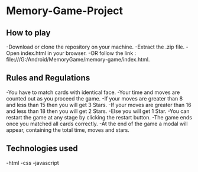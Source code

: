 # Memory-Game-Project

## How to play
  -Download or clone the repository on your machine.
  -Extract the .zip file.
  -Open index.html in your browser.
  -OR follow the link : file:///G:/Android/MemoryGame/memory-game/index.html.

## Rules and Regulations
  -You have to match cards with identical face.
  -Your time and moves are counted out as you proceed the game.
  -If your moves are greater than 8 and less than 15 then you will get 3 Stars.
  -If your moves are greater than 16 and less than 18 then you will get 2 Stars.
  -Else you will get 1 Star.
  -You can restart the game at any stage by clicking the restart button.
  -The game ends once you matched all cards correctly.
  -At the end of the game a modal will appear, containing the total time, moves and  stars.

## Technologies used
  -html
  -css
  -javascript
